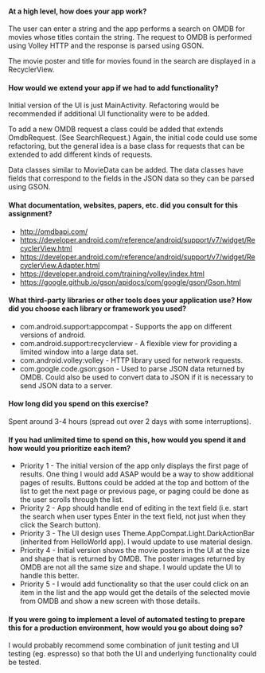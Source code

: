 #### At a high level, how does your app work?
The user can enter a string and the app performs a search on OMDB for movies whose titles 
contain the string. The request to OMDB is performed using Volley HTTP and the response is parsed 
using GSON.

The movie poster and title for movies found in the search are displayed in a RecyclerView.
#### How would we extend your app if we had to add functionality?
Initial version of the UI is just MainActivity.  Refactoring would be recommended if additional UI
functionality were to be added.

To add a new OMDB request a class could be added that extends OmdbRequest. (See SearchRequest.)  Again, 
the initial code could use some refactoring, but the general idea is a base class for requests that 
can be extended to add different kinds of requests.  

Data classes similar to MovieData can be added.  The data classes have fields that correspond to the 
fields in the JSON data so they can be parsed using GSON.
#### What documentation, websites, papers, etc. did you consult for this assignment?

* http://omdbapi.com/
* https://developer.android.com/reference/android/support/v7/widget/RecyclerView.html
* https://developer.android.com/reference/android/support/v7/widget/RecyclerView.Adapter.html
* https://developer.android.com/training/volley/index.html
* https://google.github.io/gson/apidocs/com/google/gson/Gson.html
#### What third-party libraries or other tools does your application use? How did you choose each library or framework you used?
* com.android.support:appcompat - Supports the app on different versions of android.
* com.android.support:recyclerview - A flexible view for providing a limited window into a large data set.
* com.android.volley:volley - HTTP library used for network requests.
* com.google.code.gson:gson - Used to parse JSON data returned by OMDB.  Could also be used to convert 
data to JSON if it is necessary to send JSON data to a server.
#### How long did you spend on this exercise? 
Spent around 3-4 hours (spread out over 2 days with some interruptions).
#### If you had unlimited time to spend on this, how would you spend it and how would you prioritize each item?
* Priority 1 - The initial version of the app only displays the first page of results.  One thing I would add
ASAP would be a way to show additional pages of results.  Buttons could be added at the top and 
bottom of the list to get the next page or previous page, or paging could be done as the
user scrolls through the list.
* Priority 2 - App should handle end of editing in the text field (i.e. start the search when user 
types Enter in the text field, not just when they click the Search button).
* Priority 3 - The UI design uses Theme.AppCompat.Light.DarkActionBar (inherited from HelloWorld app).  I would 
update to use material design.
* Priority 4 - Initial version shows the movie posters in the UI at the size and shape that is returned by OMDB.  The 
poster images returned by OMDB are not all the same size and shape.  I would update the UI to handle this better.
* Priority 5 - I would add functionality so that the user could click on an  item in the list and the app would get
the details of the selected movie from OMDB and show a new screen with those details.
#### If you were going to implement a level of automated testing to prepare this for a production environment, how would you go about doing so?
I would probably recommend some combination of junit testing and UI testing (eg. espresso) so that 
both the UI and underlying functionality could be tested.